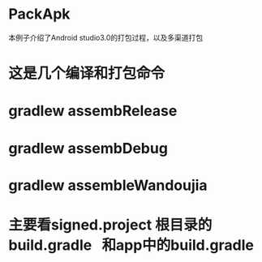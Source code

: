 # PackApk
本例子介绍了Android studio3.0的打包过程，以及多渠道打包
# 这是几个编译和打包命令
# gradlew assembRelease 
# gradlew assembDebug
# gradlew assembleWandoujia
# 主要看signed.project 根目录的build.gradle   和app中的build.gradle
